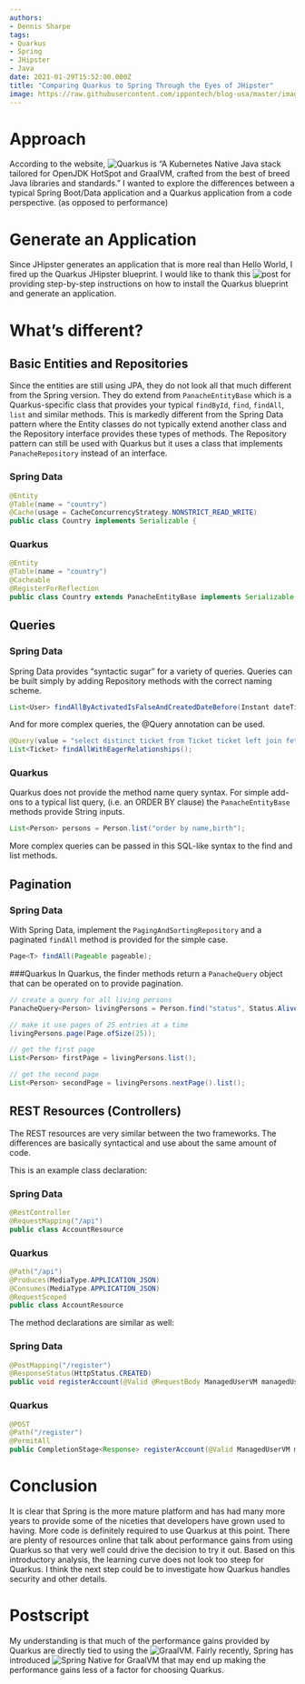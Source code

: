 ```yaml
---
authors:
- Dennis Sharpe
tags:
- Quarkus
- Spring
- JHipster
- Java
date: 2021-01-29T15:52:00.000Z
title: "Comparing Quarkus to Spring Through the Eyes of JHipster"
image: https://raw.githubusercontent.com/ippontech/blog-usa/master/images/2021/01/.quarkus-main.png
---
```

# Approach
According to the website, ![Quarkus](https://quarkus.io/) is “A Kubernetes Native Java stack tailored for OpenJDK HotSpot and GraalVM, crafted from the best of breed Java libraries and standards.” I wanted to explore the differences between a typical Spring Boot/Data application and a Quarkus application from a code perspective. (as opposed to performance) 


# Generate an Application
Since JHipster generates an application that is more real than Hello World, I fired up the Quarkus JHipster blueprint. I would like to thank this ![post](https://medium.com/quarkify/generate-quarkus-project-with-jhipster-bff4edecb815) for providing step-by-step instructions on how to install the Quarkus blueprint and generate an application.


# What’s different?
## Basic Entities and Repositories
Since the entities are still using JPA, they do not look all that much different from the Spring version. They do extend from `PanacheEntityBase` which is a Quarkus-specific class that provides your typical `findById`, `find`, `findAll`, `list` and similar methods. This is markedly different from the Spring Data pattern where the Entity classes do not typically extend another class and the Repository interface provides these types of methods. The Repository pattern can still be used with Quarkus but it uses a class that implements `PanacheRepository` instead of an interface.

### Spring Data
```java
@Entity
@Table(name = "country")
@Cache(usage = CacheConcurrencyStrategy.NONSTRICT_READ_WRITE)
public class Country implements Serializable {
```
### Quarkus
```java
@Entity
@Table(name = "country")
@Cacheable
@RegisterForReflection
public class Country extends PanacheEntityBase implements Serializable 
```

## Queries
### Spring Data
Spring Data provides “syntactic sugar” for a variety of queries. Queries can be built simply by adding Repository methods with the correct naming scheme.
```java
List<User> findAllByActivatedIsFalseAndCreatedDateBefore(Instant dateTime)
```
And for more complex queries, the @Query annotation can be used.
```java
@Query(value = "select distinct ticket from Ticket ticket left join fetch ticket.labels")
List<Ticket> findAllWithEagerRelationships();
```
### Quarkus
Quarkus does not provide the method name query syntax. For simple add-ons to a typical list query, (i.e. an ORDER BY clause) the `PanacheEntityBase` methods provide String inputs.
```java
List<Person> persons = Person.list("order by name,birth");
```
More complex queries can be passed in this SQL-like syntax to the find and list methods.

## Pagination
### Spring Data
With Spring Data, implement the `PagingAndSortingRepository` and a paginated `findAll` method is provided for the simple case.
```java
Page<T> findAll(Pageable pageable);
```
###Quarkus
In Quarkus, the finder methods return a `PanacheQuery` object that can be operated on to provide pagination.
```java
// create a query for all living persons
PanacheQuery<Person> livingPersons = Person.find("status", Status.Alive);

// make it use pages of 25 entries at a time
livingPersons.page(Page.ofSize(25));

// get the first page
List<Person> firstPage = livingPersons.list();

// get the second page
List<Person> secondPage = livingPersons.nextPage().list();
```

## REST Resources (Controllers)
The REST resources are very similar between the two frameworks. The differences are basically syntactical and use about the same amount of code.

This is an example class declaration:
### Spring Data
```java
@RestController
@RequestMapping("/api")
public class AccountResource
```
### Quarkus
```java
@Path("/api")
@Produces(MediaType.APPLICATION_JSON)
@Consumes(MediaType.APPLICATION_JSON)
@RequestScoped
public class AccountResource
```

The method declarations are similar as well:
### Spring Data
```java
@PostMapping("/register")
@ResponseStatus(HttpStatus.CREATED)
public void registerAccount(@Valid @RequestBody ManagedUserVM managedUserVM)
```
### Quarkus
```java
@POST
@Path("/register")
@PermitAll
public CompletionStage<Response> registerAccount(@Valid ManagedUserVM managedUserVM)
```

# Conclusion
It is clear that Spring is the more mature platform and has had many more years to provide some of the niceties that developers have grown used to having. More code is definitely required to use Quarkus at this point. There are plenty of resources online that talk about performance gains from using Quarkus so that very well could drive the decision to try it out. Based on this introductory analysis, the learning curve does not look too steep for Quarkus. I think the next step could be to investigate how Quarkus handles security and other details.

# Postscript
My understanding is that much of the performance gains provided by Quarkus are directly tied to using the ![GraalVM](https://www.graalvm.org/). Fairly recently, Spring has introduced ![Spring Native for GraalVM](https://github.com/spring-projects-experimental/spring-native/releases/tag/0.8.3) that may end up making the performance gains less of a factor for choosing Quarkus.

